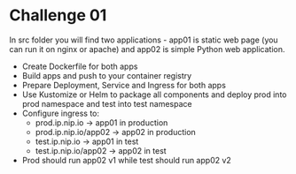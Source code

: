 # Challenge 01

In src folder you will find two applications - app01 is static web page (you can run it on nginx or apache) and app02 is simple Python web application.

- Create Dockerfile for both apps
- Build apps and push to your container registry
- Prepare Deployment, Service and Ingress for both apps
- Use Kustomize or Helm to package all components and deploy prod into prod namespace and test into test namespace
- Configure ingress to:
  - prod.ip.nip.io -> app01 in production
  - prod.ip.nip.io/app02 -> app02 in production
  - test.ip.nip.io -> app01 in test
  - test.ip.nip.io/app02 -> app02 in test
- Prod should run app02 v1 while test should run app02 v2